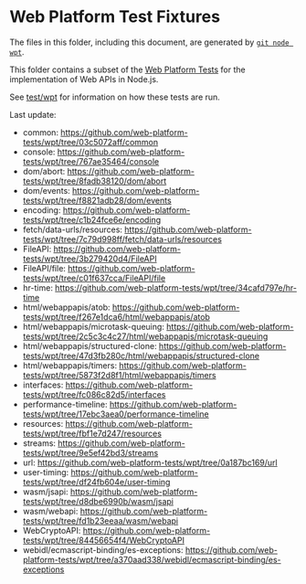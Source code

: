 # Web Platform Test Fixtures

The files in this folder, including this document,
are generated by [`git node wpt`][].

This folder contains a subset of the [Web Platform Tests][] for the
implementation of Web APIs in Node.js.

See [test/wpt](../../wpt/README.md) for information on how these tests are run.

Last update:

- common: https://github.com/web-platform-tests/wpt/tree/03c5072aff/common
- console: https://github.com/web-platform-tests/wpt/tree/767ae35464/console
- dom/abort: https://github.com/web-platform-tests/wpt/tree/8fadb38120/dom/abort
- dom/events: https://github.com/web-platform-tests/wpt/tree/f8821adb28/dom/events
- encoding: https://github.com/web-platform-tests/wpt/tree/c1b24fce6e/encoding
- fetch/data-urls/resources: https://github.com/web-platform-tests/wpt/tree/7c79d998ff/fetch/data-urls/resources
- FileAPI: https://github.com/web-platform-tests/wpt/tree/3b279420d4/FileAPI
- FileAPI/file: https://github.com/web-platform-tests/wpt/tree/c01f637cca/FileAPI/file
- hr-time: https://github.com/web-platform-tests/wpt/tree/34cafd797e/hr-time
- html/webappapis/atob: https://github.com/web-platform-tests/wpt/tree/f267e1dca6/html/webappapis/atob
- html/webappapis/microtask-queuing: https://github.com/web-platform-tests/wpt/tree/2c5c3c4c27/html/webappapis/microtask-queuing
- html/webappapis/structured-clone: https://github.com/web-platform-tests/wpt/tree/47d3fb280c/html/webappapis/structured-clone
- html/webappapis/timers: https://github.com/web-platform-tests/wpt/tree/5873f2d8f1/html/webappapis/timers
- interfaces: https://github.com/web-platform-tests/wpt/tree/fc086c82d5/interfaces
- performance-timeline: https://github.com/web-platform-tests/wpt/tree/17ebc3aea0/performance-timeline
- resources: https://github.com/web-platform-tests/wpt/tree/fbf1e7d247/resources
- streams: https://github.com/web-platform-tests/wpt/tree/9e5ef42bd3/streams
- url: https://github.com/web-platform-tests/wpt/tree/0a187bc169/url
- user-timing: https://github.com/web-platform-tests/wpt/tree/df24fb604e/user-timing
- wasm/jsapi: https://github.com/web-platform-tests/wpt/tree/d8dbe6990b/wasm/jsapi
- wasm/webapi: https://github.com/web-platform-tests/wpt/tree/fd1b23eeaa/wasm/webapi
- WebCryptoAPI: https://github.com/web-platform-tests/wpt/tree/84456654f4/WebCryptoAPI
- webidl/ecmascript-binding/es-exceptions: https://github.com/web-platform-tests/wpt/tree/a370aad338/webidl/ecmascript-binding/es-exceptions

[Web Platform Tests]: https://github.com/web-platform-tests/wpt
[`git node wpt`]: https://github.com/nodejs/node-core-utils/blob/main/docs/git-node.md#git-node-wpt
